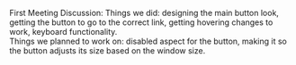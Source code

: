 First Meeting Discussion:
  Things we did: designing the main button look, getting the button to go to the correct link, getting hovering changes to work, keyboard functionality.
  <br>Things we planned to work on: disabled aspect for the button, making it so the button adjusts its size based on the window size.
